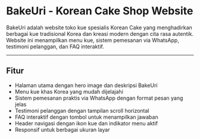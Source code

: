 # BakeUri - Korean Cake Shop Website

BakeUri adalah website toko kue spesialis Korean Cake yang menghadirkan berbagai kue tradisional Korea dan kreasi modern dengan cita rasa autentik.  
Website ini menampilkan menu kue, sistem pemesanan via WhatsApp, testimoni pelanggan, dan FAQ interaktif.

---

## Fitur

- Halaman utama dengan hero image dan deskripsi BakeUri
- Menu kue khas Korea yang mudah dijelajahi
- Sistem pemesanan praktis via WhatsApp dengan format pesan yang jelas
- Testimoni pelanggan dengan tampilan scroll horizontal
- FAQ interaktif dengan tombol untuk menampilkan jawaban
- Header navigasi dengan ikon kue dan indikator menu aktif
- Responsif untuk berbagai ukuran layar
